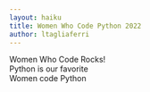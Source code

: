 ```yaml
---
layout: haiku
title: Women Who Code Python 2022
author: ltagliaferri
---
```


Women Who Code Rocks! <br>
Python is our favorite <br>
Women code Python <br>

